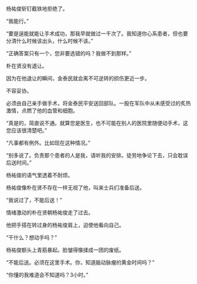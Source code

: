 杨祐俊斩钉截铁地拒绝了。

“我能行。”

“要是逞能就能让手术成功，那我早就做过一千次了。我知道你心系患者，但也要分清什么时候该出头，什么时候不该。”

“正确答案只有一个，您非要选错的吗？我做不到那样。”

朴在贤没有退让。

因为在他退让的瞬间，金泰民就会离不可逆转的损伤更近一步。

不容妥协。

必须由自己亲手做手术，将金泰民平安送回部队。一股在军队中从未感受过的炙热激情，点燃了他的血管和细胞。

“真是的，简直说不通。就算您是医生，也不可能在别人的医院里随便动手术，这您应该很清楚吧。”

“凡事都有例外。比如现在这种情况。”

“别多说了。负责那个患者的人是我，请听我的安排。徒劳地争论下去，只会耽误后送时间。”

杨祐俊的语气里透着不耐烦。

杨祐俊像朴在贤不存在一样无视了他，叫来士兵们准备后送。

“我说过了，不能后送！”

情绪激动的朴在贤朝杨祐俊走了过去。

他把手搭在转过身的杨祐俊肩上，迫使他看向自己。

“干什么？想动手吗？”

杨祐俊额头上青筋暴起。脸皱得像揉成一团的废纸。

“不能后送。必须在这里手术。你，知道脑动脉瘤的黄金时间吗？”

“你懂的我难道会不知道吗？3小时。”